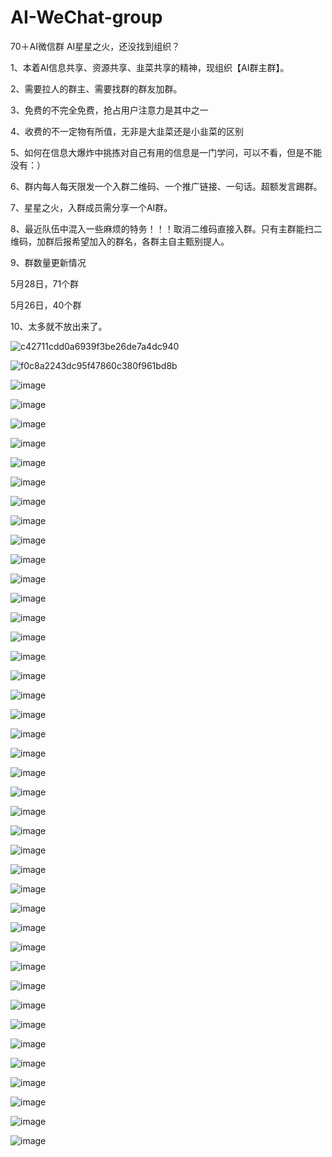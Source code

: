 # AI-WeChat-group
70＋AI微信群
AI星星之火，还没找到组织？

1、本着AI信息共享、资源共享、韭菜共享的精神，现组织【AI群主群】。

2、需要拉人的群主、需要找群的群友加群。

3、免费的不完全免费，抢占用户注意力是其中之一

4、收费的不一定物有所值，无非是大韭菜还是小韭菜的区别

5、如何在信息大爆炸中挑拣对自己有用的信息是一门学问，可以不看，但是不能没有：）

6、群内每人每天限发一个入群二维码、一个推广链接、一句话。超额发言踢群。

7、星星之火，入群成员需分享一个AI群。

8、最近队伍中混入一些麻烦的特务！！！取消二维码直接入群。只有主群能扫二维码，加群后报希望加入的群名，各群主自主甄别提人。

9、群数量更新情况

5月28日，71个群

5月26日，40个群

10、太多就不放出来了。

![c42711cdd0a6939f3be26de7a4dc940](https://github.com/kuaitoukuai/AI-WeChat-group/assets/73692477/5fbd4ae6-6fd2-45b1-bffc-ea6d7199b2ac)


![f0c8a2243dc95f47860c380f961bd8b](https://github.com/kuaitoukuai/AI-WeChat-group/assets/73692477/4d6389c2-557c-48c6-b72d-c54358583a41)

![image](https://github.com/kuaitoukuai/AI-WeChat-group/assets/73692477/eb88036b-a89e-4ec7-be0f-3f0f50632986)

![image](https://github.com/kuaitoukuai/AI-WeChat-group/assets/73692477/39bd49dd-0e3e-4ea9-a946-18e43d53d6a8)

![image](https://github.com/kuaitoukuai/AI-WeChat-group/assets/73692477/b16beff9-3396-41e3-b07b-9afbb1345ce9)

![image](https://github.com/kuaitoukuai/AI-WeChat-group/assets/73692477/b93d75ff-7a8d-455d-9efa-be746d8f05d6)

![image](https://github.com/kuaitoukuai/AI-WeChat-group/assets/73692477/8a23638a-2c63-4380-bfdb-b78235479a8f)

![image](https://github.com/kuaitoukuai/AI-WeChat-group/assets/73692477/9cebbd8c-82b0-4222-973f-654ac5a416bc)

![image](https://github.com/kuaitoukuai/AI-WeChat-group/assets/73692477/9be20703-0b8b-4406-81c0-61bc015c9bb7)

![image](https://github.com/kuaitoukuai/AI-WeChat-group/assets/73692477/43fcdacb-ff29-49cf-8096-290d1ca52de1)

![image](https://github.com/kuaitoukuai/AI-WeChat-group/assets/73692477/ef04fb8d-82f5-4de3-8ae5-af9490c3581f)

![image](https://github.com/kuaitoukuai/AI-WeChat-group/assets/73692477/baf2938d-2a69-4642-b737-abc1b4497b0d)

![image](https://github.com/kuaitoukuai/AI-WeChat-group/assets/73692477/4ee80a75-a60a-4a5c-b522-df2f96868dd1)

![image](https://github.com/kuaitoukuai/AI-WeChat-group/assets/73692477/220a0e6c-0556-4b99-bb1b-a5d33825f80b)

![image](https://github.com/kuaitoukuai/AI-WeChat-group/assets/73692477/d8fd2ed5-1bb2-4660-81a4-2613f3480572)

![image](https://github.com/kuaitoukuai/AI-WeChat-group/assets/73692477/61d27fd8-321d-4ef9-8979-9251f6ad0f2e)

![image](https://github.com/kuaitoukuai/AI-WeChat-group/assets/73692477/27774b4c-c3f9-48b4-ab78-f7e21c6c9b91)

![image](https://github.com/kuaitoukuai/AI-WeChat-group/assets/73692477/2b561de0-f19f-491b-aaca-7ae7376f54b7)

![image](https://github.com/kuaitoukuai/AI-WeChat-group/assets/73692477/ed2ca321-5027-4a16-87fc-997bf8aa60ef)

![image](https://github.com/kuaitoukuai/AI-WeChat-group/assets/73692477/d1d9532a-9047-4ff8-8259-2deb0d3b8077)

![image](https://github.com/kuaitoukuai/AI-WeChat-group/assets/73692477/8b76967c-ddb4-454c-b440-9e163cbcc11f)

![image](https://github.com/kuaitoukuai/AI-WeChat-group/assets/73692477/f159baa7-0b21-4c09-beac-225c621aadd9)

![image](https://github.com/kuaitoukuai/AI-WeChat-group/assets/73692477/9d1daa34-6488-4c47-ac89-4d32056bb936)

![image](https://github.com/kuaitoukuai/AI-WeChat-group/assets/73692477/119cce67-d028-4f2b-9c41-00839c1d2bb5)

![image](https://github.com/kuaitoukuai/AI-WeChat-group/assets/73692477/33211931-3efc-4ad6-a78e-fa910941fb08)

![image](https://github.com/kuaitoukuai/AI-WeChat-group/assets/73692477/dfeee7e3-0cc6-43db-af56-a1d17db55fdf)

![image](https://github.com/kuaitoukuai/AI-WeChat-group/assets/73692477/d40b1bcd-cafc-4742-a328-dc145a1b0cbd)

![image](https://github.com/kuaitoukuai/AI-WeChat-group/assets/73692477/76b8e2f4-396c-49f2-aa15-ce0faffa92fd)

![image](https://github.com/kuaitoukuai/AI-WeChat-group/assets/73692477/cd07f912-48b2-4419-8b24-71fd49479e08)

![image](https://github.com/kuaitoukuai/AI-WeChat-group/assets/73692477/b81e857d-3061-494b-9841-c537ffa28a4e)

![image](https://github.com/kuaitoukuai/AI-WeChat-group/assets/73692477/361434dd-e066-487e-90d7-6d3339c5614a)

![image](https://github.com/kuaitoukuai/AI-WeChat-group/assets/73692477/8f96340f-bd22-4816-9181-28f97282b8bf)

![image](https://github.com/kuaitoukuai/AI-WeChat-group/assets/73692477/53ed6d4c-f3d1-402a-9fa1-b91364607887)

![image](https://github.com/kuaitoukuai/AI-WeChat-group/assets/73692477/2fe549ac-bdbe-4321-96f6-7d5c83dfab94)

![image](https://github.com/kuaitoukuai/AI-WeChat-group/assets/73692477/027f1c65-ac60-496c-bc93-ea35ebd1e753)

![image](https://github.com/kuaitoukuai/AI-WeChat-group/assets/73692477/db009707-65a1-41b5-8f92-33eee1f23e56)

![image](https://github.com/kuaitoukuai/AI-WeChat-group/assets/73692477/d24d2416-df01-4d96-a2c8-ad8802605953)

![image](https://github.com/kuaitoukuai/AI-WeChat-group/assets/73692477/8b1010d8-92c1-4b6e-96d9-36b2ab1c4069)

![image](https://github.com/kuaitoukuai/AI-WeChat-group/assets/73692477/b6279a97-4ef8-4a01-bc5a-9e15ea6d3356)

![image](https://github.com/kuaitoukuai/AI-WeChat-group/assets/73692477/95b4a185-1571-4534-a69b-4e3b8e5c7ae3)

![image](https://github.com/kuaitoukuai/AI-WeChat-group/assets/73692477/5e6ff56e-ad92-4c62-a644-e71334d88239)

![image](https://github.com/kuaitoukuai/AI-WeChat-group/assets/73692477/211b2504-3219-4196-83f7-0837b2841639)

